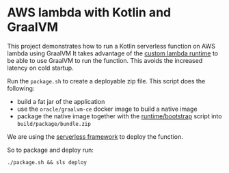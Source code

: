 # AWS lambda with Kotlin and GraalVM

This project demonstrates how to run a Kotlin serverless function on AWS lambda using GraalVM
It takes advantage of the  [custom lambda runtime](https://docs.aws.amazon.com/lambda/latest/dg/runtimes-custom.html) to be able to use GraalVM to run the function.
This avoids the increased latency on cold startup.

Run the `package.sh` to create a deployable zip file. This script does the following:

- build a fat jar of the application
- use the `oracle/graalvm-ce` docker image to build a native image
- package the native image together with the [runtime/bootstrap](bootstrap) script into `build/package/bundle.zip`

We are using the [serverless framework](https://serverless.com/) to deploy the function.

So to package and deploy run:

```
./package.sh && sls deploy
```
